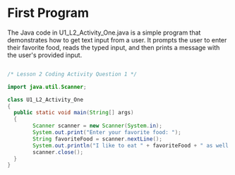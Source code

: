 # First Program

The Java code in U1_L2_Activity_One.java is a simple program that demonstrates how to get text input from a user. It prompts the user to enter their favorite food, reads the typed input, and then prints a message with the user's provided input. 

```java

/* Lesson 2 Coding Activity Question 1 */

import java.util.Scanner;

class U1_L2_Activity_One 
{
  public static void main(String[] args) 
  {
        Scanner scanner = new Scanner(System.in); 
        System.out.print("Enter your favorite food: "); 
        String favoriteFood = scanner.nextLine(); 
        System.out.println("I like to eat " + favoriteFood + " as well!");
        scanner.close(); 
  }
}
```
